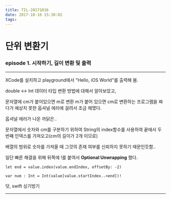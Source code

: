 ```yaml
---
title: TIL-20171016
date: 2017-10-16 15:30:02
tags: 
---
```


# 단위 변환기

### episode 1. 시작하기, 길이 변환 및 출력  

---

XCode를 설치하고 playground에서 "Hello, iOS World"를 출력해 봄.

double <-> Int 데이터 타입 변환 방법에 대해서 알아보았고, 

문자열에 cm가 붙어있으면 m로 변환 m가 붙어 있으면 cm로 변환하는 프로그램을 짜다가 예상치 못한 옵셔널 에러에 걸려서 조금 헤맸다.


옵셔널 에러가 나온 까닭은..

문자열에서 숫자와 cm를 구분하기 위하여 String의 index함수를 사용하여 끝에서 두번째 인덱스를 가져오고(cm의 길이가 2개 이므로)

배열의 범위로 숫자를 가져올 때 그것의 존재 여부를 신뢰하지 못하기 때문인듯함..

일단 빠른 해결을 위해 뒤쪽에 !를 붙여서 **Optional Unwrapping** 했다.



```
let end = value.index(value.endIndex, offsetBy: -2)

var num : Int = Int(value[value.startIndex..<end])!
```

덧, swift 싱기방기

---
